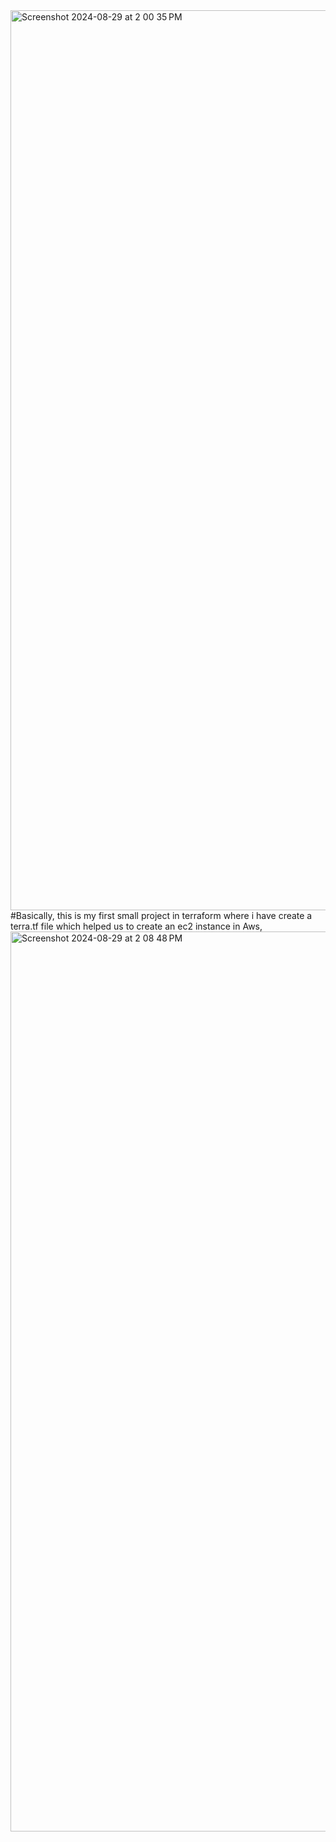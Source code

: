 <img width="1440" alt="Screenshot 2024-08-29 at 2 00 35 PM" src="https://github.com/user-attachments/assets/6473b2e0-ca9b-4789-934d-abbcedcbf6fa">
#Basically, this is my first small project in terraform where i have create a terra.tf file which helped us to create an ec2 instance in Aws,
<img width="1440" alt="Screenshot 2024-08-29 at 2 08 48 PM" src="https://github.com/user-attachments/assets/1ae26e2a-d595-4c11-a8a0-8f2da98bc55a">
